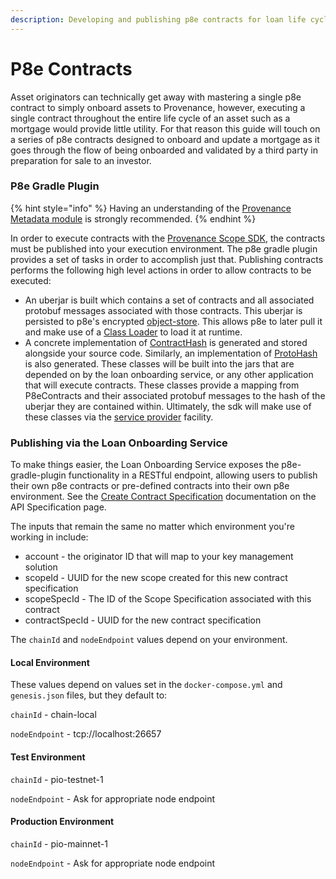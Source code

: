 ```yaml
---
description: Developing and publishing p8e contracts for loan life cycle events
---
```


# P8e Contracts

Asset originators can technically get away with mastering a single p8e contract to simply onboard assets to Provenance, however, executing a single contract throughout the entire life cycle of an asset such as a mortgage would provide little utility. For that reason this guide will touch on a series of p8e contracts designed to onboard and update a mortgage as it goes through the flow of being onboarded and validated by a third party in preparation for sale to an investor.

### P8e Gradle Plugin

{% hint style="info" %}
Having an understanding of the [Provenance Metadata module](https://docs.provenance.io/modules/metadata-module) is strongly recommended.
{% endhint %}

In order to execute contracts with the [Provenance Scope SDK](https://github.com/provenance-io/p8e-scope-sdk), the contracts must be published into your execution environment. The p8e gradle plugin provides a set of tasks in order to accomplish just that. Publishing contracts performs the following high level actions in order to allow contracts to be executed:

* An uberjar is built which contains a set of contracts and all associated protobuf messages associated with those contracts. This uberjar is persisted to p8e's encrypted [object-store](https://github.com/provenance-io/object-store). This allows p8e to later pull it and make use of a [Class Loader](https://docs.oracle.com/javase/7/docs/api/java/lang/ClassLoader.html) to load it at runtime.
* A concrete implementation of [ContractHash](https://github.com/provenance-io/p8e-scope-sdk/blob/main/contract-base/src/main/kotlin/io/provenance/scope/contract/contracts/ContractHash.kt) is generated and stored alongside your source code. Similarly, an implementation of [ProtoHash](https://github.com/provenance-io/p8e-scope-sdk/blob/main/contract-proto/src/main/kotlin/io/provenance/scope/contract/proto/ProtoHash.kt) is also generated. These classes will be built into the jars that are depended on by the loan onboarding service, or any other application that will execute contracts. These classes provide a mapping from P8eContracts and their associated protobuf messages to the hash of the uberjar they are contained within. Ultimately, the sdk will make use of these classes via the [service provider](https://docs.oracle.com/javase/8/docs/api/java/util/ServiceLoader.html) facility.

### Publishing via the Loan Onboarding Service

To make things easier, the Loan Onboarding Service exposes the p8e-gradle-plugin functionality in a RESTful endpoint, allowing users to publish their own p8e contracts or pre-defined contracts into their own p8e environment. See the [Create Contract Specification](https://docs.provenance.io/integrating/asset-originators-guide/loan-onboarding-service/api-specification#create-contract-specification) documentation on the API Specification page.

The inputs that remain the same no matter which environment you're working in include:

* account - the originator ID that will map to your key management solution
* scopeId - UUID for the new scope created for this new contract specification
* scopeSpecId - The ID of the Scope Specification associated with this contract
* contractSpecId - UUID for the new contract specification

The `chainId` and `nodeEndpoint` values depend on your environment.

#### Local Environment

These values depend on values set in the `docker-compose.yml` and `genesis.json` files, but they default to:

`chainId` - chain-local

`nodeEndpoint` - tcp://localhost:26657

#### Test Environment

`chainId` - pio-testnet-1

`nodeEndpoint` - Ask for appropriate node endpoint

#### Production Environment

`chainId` - pio-mainnet-1

`nodeEndpoint` - Ask for appropriate node endpoint
